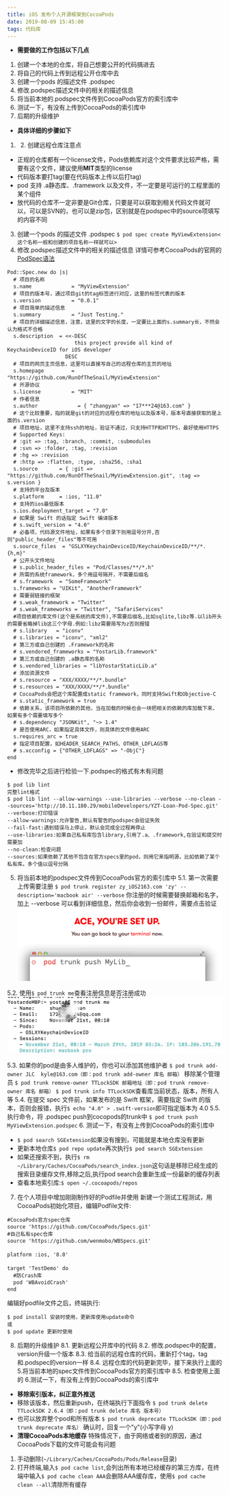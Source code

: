 ```yaml
---
title: iOS 发布个人开源框架到CocoaPods
date: 2019-08-09 15:45:00
tags: 代码库
---
```


* **需要做的工作包括以下几点**
1. 创建一个本地的仓库，将自己想要公开的代码搞进去
2. 将自己的代码上传到远程公开仓库中去
3. 创建一个pods 的描述文件 .podspec
4. 修改.podspec描述文件中的相关的描述信息
5. 将当前本地的.podspec文件传到CocoaPods官方的索引库中
6. 测试一下，有没有上传到CocoaPods的索引库中
7. 后期的升级维护
* **具体详细的步骤如下**

1. 2. 创建远程仓库注意点
* 正规的仓库都有一个license文件，Pods依赖库对这个文件要求比较严格，需要有这个文件，建议使用**MIT**类型的license
* 代码版本要打tag(要在代码版本上传以后打tag)
* pod 支持 .a静态库、.framework 以及文件，不一定要是可运行的工程里面的某个组件
* 放代码的仓库不一定非要是Git仓库，只要是可以获取到相关代码文件就可以，可以是SVN的，也可以是zip包，区别就是在podspec中的source项填写的内容不同
3. 创建一个pods 的描述文件 .podspec
`$ pod spec create MyViewExtension<这个名称一般和创建的项目名称一样就可以>`
4. 修改.podspec描述文件中的相关的描述信息
详情可参考CocoaPods的官网的[PodSpec语法](https://link.jianshu.com/?t=http://guides.cocoapods.org/syntax/podspec.html#group_root_specification)
```
Pod::Spec.new do |s|
  # 项目的名称
  s.name             = "MyViewExtension"   
  # 项目的版本号，通过项目git的tag标签进行对应，这里的标签代表的版本 
  s.version          = "0.0.1"    
  # 项目简单的描述信息        
  s.summary          = "Just Testing."  
  # 项目的详细描述信息，注意，这里的文字的长度，一定要比上面的s.summary长，不然会认为格式不合格
  s.description  = <<-DESC
                      this project provide all kind of KeychainDeviceID for iOS developer 
                   DESC
  # 项目的网页主页信息，这里可以直接写自己的远程仓库的主页的地址
  s.homepage         = "https://github.com/RunOfTheSnail/MyViewExtension"
  # 开源协议
  s.license          = "MIT"   
  # 作者信息          
  s.author             = { "zhangyan" => "17***24@163.com" }                   
  # 这个比较重要，指的就是git的对应的远程仓库的地址以及版本号，版本号直接获取的是上面的s.version
  # 项目地址，这里不支持ssh的地址，验证不通过，只支持HTTP和HTTPS，最好使用HTTPS
  # Supported Keys:
  # :git => :tag, :branch, :commit, :submodules
  # :svn => :folder, :tag, :revision
  # :hg => :revision
  # :http => :flatten, :type, :sha256, :sha1
  s.source       = { :git => "https://github.com/RunOfTheSnail/MyViewExtension.git", :tag => s.version }                      
  # 支持的平台及版本
  s.platform     = :ios, "11.0"
  # 支持的ios最低版本
  s.ios.deployment_target = "7.0"
  # 如果是 Swift 的话指定 Swift 编译版本
  # s.swift_version = "4.0"
  # 必备项，代码源文件地址，如果有多个目录下则用逗号分开,否则"public_header_files"等不可用
  s.source_files  = "GSLXYKeychainDeviceID/KeychainDeviceID/**/*.{h,m}"                               
  # 公开头文件地址
  # s.public_header_files = "Pod/Classes/**/*.h"
  # 所需的系统framework，多个用逗号隔开，不需要后缀名
  # s.framework  = "SomeFramework"
  s.frameworks = "UIKit", "AnotherFramework"
  # 需要弱链接的框架
  # s.weak_framework = "Twitter"
  # s.weak_frameworks = "Twitter", "SafariServices"
  #项目依赖的库文件(这个是系统的库文件),不需要后缀名,比如sqlite,libz等.以lib开头的需要省略掉lib这三个字母.例如:libz需要简写为z否则报错
  # s.library   = "iconv"
  # s.libraries = "iconv", "xml2"
  # 第三方或自己创建的 .Framework的名称
  # s.vendored_frameworks = "YostarLib.framework"
  # 第三方或自己创建的 .a静态库的名称
  # s.vendored_libraries = "libYostarStaticLib.a"
  # 添加资源文件
  # s.resource = "XXX/XXXX/**/*.bundle"
  # s.resources = "XXX/XXXX/**/*.bundle"
  # CocoaPods会把这个库配置成static framework，同时支持Swift和Objective-C
  # s.static_framework = true
  # 依赖关系，该项目所依赖的其他，当在加载的时候也会一块把相关的依赖的库加载下来，如果有多个需要填写多个
  # s.dependency "JSONKit", "~> 1.4" 
  # 是否使用ARC，如果指定具体文件，则具体的文件使用ARC      
  s.requires_arc = true
  # 指定项目配置，如HEADER_SEARCH_PATHS、OTHER_LDFLAGS等
  # s.xcconfig = {"OTHER_LDFLAGS" => "-ObjC"}   
end
```
* 修改完毕之后进行检验一下.podspec的格式有木有问题
```
$ pod lib lint
完整lint格式
$ pod lib lint --allow-warnings --use-libraries --verbose --no-clean --sources='http://10.11.180.29/mobileDevelopers/YZT-Loan-Pod-Spec.git'
--verbose:打印错误
--allow-warnings:允许警告,默认有警告的podspec会验证失败
--fail-fast:遇到错误马上停止，默认会完成全过程再停止
--use-libraries:如果自己私有库包含library,引用了.a、.framework,在验证和提交时需要加
--no-clean:检查问题
--sources:如果依赖了其他不包含在官方specs里的pod，则用它来指明源，比如依赖了某个私有库。多个值以逗号分隔
```
5. 将当前本地的podspec文件传到CocoaPods官方的索引库中
5.1. 第一次需要上传需要注册
`$ pod trunk register zy_iOS2163.com 'zy' --description='macbook air' --verbose`
你注册的时候需要替换邮箱和名字，加上 --verbose 可以看到详细信息，然后你会收到一份邮件，需要点击验证
![验证完成](https://raw.githubusercontent.com/Gsl201600/PicGoImg/master/img/2019.08.09.01.png)

5.2. 使用`$ pod trunk me`查看注册信息是否注册成功
![](https://raw.githubusercontent.com/Gsl201600/PicGoImg/master/img/2019.08.09.02.jpeg)

5.3. 如果你的pod是由多人维护的，你也可以添加其他维护者
`$ pod trunk add-owner JLC  kyle@163.com（即：pod trunk add-owner 库名 邮箱）`
移除某个管理员
`$ pod trunk remove-owner TTLockSDK 邮箱地址（即：pod trunk remove-owner 库名 邮箱）`
`$ pod trunk info TTLockSDK`查看库当前状态，版本，所有人等
5.4. 在提交 spec 文件前，如果发布的是 Swift 框架，需要指定 Swift 的版本，否则会报错，执行`$ echo "4.0" > .swift-version`即可指定版本为 4.0
5.5. 执行命令，将 .podspec push到cocopods的trunk中
`$ pod trunk push MyViewExtension.podspec`
6. 测试一下，有没有上传到CocoaPods的索引库中
* `$ pod search SGExtension`如果没有搜到，可能就是本地仓库没有更新
* 更新本地仓库`$ pod repo update`再次执行`$ pod search SGExtension`
* 如果还搜索不到，执行`$ rm ~/Library/Caches/CocoaPods/search_index.json`这句话是移除已经生成的搜索目录缓存文件,移除之后,执行pod search会重新生成一份最新的缓存列表
* 查看本地索引库:`$ open ~/.cocoapods/repos`
7. 在个人项目中增加刚刚制作好的Podfile并使用
新建一个测试工程测试，用CocoaPods初始化项目，编辑Podfile文件:
```
#CocoaPods官方spec仓库
source 'https://github.com/CocoaPods/Specs.git'
#自己私有spec仓库
source 'https://github.com/wenmobo/WBSpecs.git'

platform :ios, '8.0'

target 'TestDemo' do
  #防Crash库
  pod 'WBAvoidCrash'
end
```
编辑好podfile文件之后，终端执行:
```
$ pod install 安装时使用，更新库使用update命令
或
$ pod update 更新时使用
```
8. 后期的升级维护
8.1. 更新远程公开库中的代码
8.2. 修改.podspec中的配置，version升级一个版本
8.3. 给当前的远程仓库的代码，重新打个tag，tag和.podspec的version一样
8.4. 远程仓库的代码更新完毕，接下来执行上面的 5.将当前本地的spec文件传到CocoaPods官方的索引库中
8.5. 检查使用上面的 6.测试一下，有没有上传到CocoaPods的索引库中
* **移除索引版本，纠正意外推送**
* 移除该版本，然后重新push，在终端执行下面指令
`$ pod trunk delete TTLockSDK 2.6.4（即：pod trunk delete 库名 版本号）`
* 也可以放弃整个pod和所有版本
`$ pod trunk deprecate TTLockSDK（即：pod trunk deprecate 库名）`
确认时，回复一个"y"(小写字母 y)
* **清理CocoaPods本地缓存**
特殊情况下，由于网络或者别的原因，通过CocoaPods下载的文件可能会有问题
1. 手动删除(`~/Library/Caches/CocoaPods/Pods/Release`目录)
2. 打开终端,输入`$ pod cache list`,会列出所有本地已经缓存的第三方库，在终端中输入`$ pod cache clean AAA`会删除AAA缓存库，使用`$ pod cache clean --all`清除所有缓存
